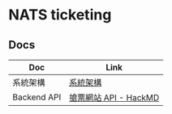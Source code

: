 # NATS ticketing


## Docs

| Doc | Link                                                                     |
| --- | ------------------------------------------------------------------------ |
| 系統架構 |[系統架構](https://docs.google.com/presentation/d/1DoV4wRbGuk18wxgstZC9_hdix2oZRUmke4BN99rnxkY/edit?usp=sharing) |
| Backend API | [搶票網站 API - HackMD](https://hackmd.io/@AzXomSBFRHqKpk9SGRehNg/HkfLHR77R) |

